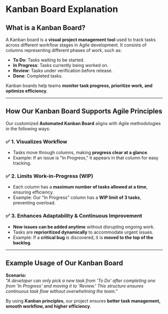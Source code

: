 # Kanban Board Explanation

## **What is a Kanban Board?**
A Kanban board is a **visual project management tool** used to track tasks across different workflow stages in Agile development. It consists of columns representing different phases of work, such as:

- **To Do**: Tasks waiting to be started.
- **In Progress**: Tasks currently being worked on.
- **Review**: Tasks under verification before release.
- **Done**: Completed tasks.

Kanban boards help teams **monitor task progress, prioritize work, and optimize efficiency**.

---

## **How Our Kanban Board Supports Agile Principles**
Our customized **Automated Kanban Board** aligns with Agile methodologies in the following ways:

### ✅ **1. Visualizes Workflow**
- Tasks move through columns, making **progress clear at a glance**.
- Example: If an issue is "In Progress," it appears in that column for easy tracking.

### ✅ **2. Limits Work-in-Progress (WIP)**
- Each column has a **maximum number of tasks allowed at a time**, ensuring efficiency.
- Example: Our "In Progress" column has a **WIP limit of 3 tasks**, preventing overload.

### ✅ **3. Enhances Adaptability & Continuous Improvement**
- **New issues can be added anytime** without disrupting ongoing work.
- Tasks are **reprioritized dynamically** to accommodate urgent issues.
- Example: If a **critical bug** is discovered, it is **moved to the top of the backlog**.

---

## **Example Usage of Our Kanban Board**
**Scenario:**  
*"A developer can only pick a new task from 'To Do' after completing one from 'In Progress' and moving it to 'Review.' This structure ensures continuous task flow without overwhelming the team."*

By using **Kanban principles**, our project ensures **better task management, smooth workflow, and higher efficiency**.
